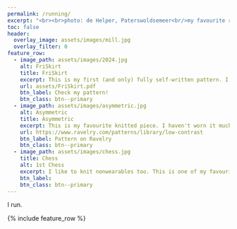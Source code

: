 ```yaml
---
permalink: /running/
excerpt: "<br><br>photo: de Helper, Paterswoldsemeer<br/>my favourite running area"
toc: false
header:
  overlay_image: assets/images/mill.jpg
  overlay_filter: 0
feature_row:
  - image_path: assets/images/2024.jpg
    alt: FriSkirt
    title: FriSkirt
    excerpt: This is my first (and only) fully self-written pattern. I often make up stuff, but this is the only one I actually wrote down properly.
    url: assets/FriSkirt.pdf
    btn_label: Check my pattern!
    btn_class: btn--primary
  - image_path: assets/images/asymmetric.jpg
    alt: Asymmetric
    title: Asymmetric
    excerpt: This is my favourite knitted piece. I haven't worn it much, but I love it. The pattern called for sleeves, but I went for not having them.
    url: https://www.ravelry.com/patterns/library/low-contrast
    btn_label: Pattern on Ravelry
    btn_class: btn--primary
  - image_path: assets/images/chess.jpg
    title: Chess
    alt: 1st Chess
    excerpt: I like to knit nonwearables too. This is one of my favourite pieces knitted during the long Covid days.
    btn_label: 
    btn_class: btn--primary
---
```


I run.


<div class="grid__wrapper">
 {% include feature_row %}
 </div>